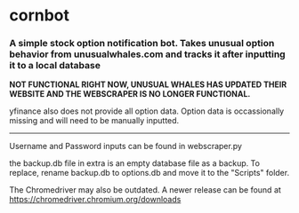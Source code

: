 # cornbot
### A simple stock option notification bot. Takes unusual option behavior from unusualwhales.com and tracks it after inputting it to a local database

**NOT FUNCTIONAL RIGHT NOW, UNUSUAL WHALES HAS UPDATED THEIR WEBSITE AND THE WEBSCRAPER IS NO LONGER FUNCTIONAL.** 

yfinance also does not provide all option data. Option data is occassionally missing and will need to be manually inputted.

---------------

Username and Password inputs can be found in webscraper.py

the backup.db file in extra is an empty database file as a backup. To replace, rename backup.db to options.db and move it to the "Scripts" folder.

The Chromedriver may also be outdated. A newer release can be found at https://chromedriver.chromium.org/downloads
